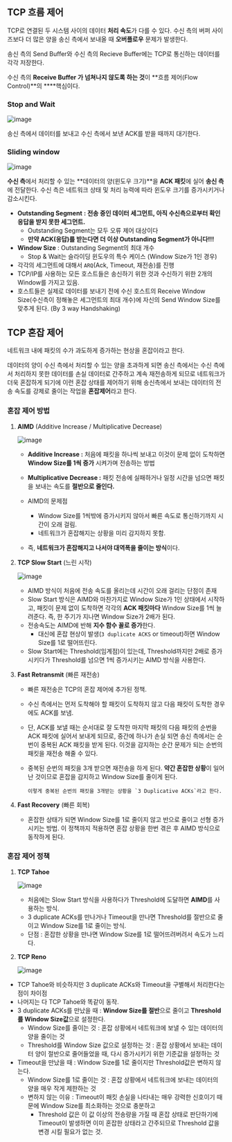 ## TCP 흐름 제어

TCP로 연결된 두 시스템 사이의 데이터 **처리 속도**가 다를 수 있다. 수신 측의 버퍼 사이즈보다 더 많은 양을 송신 측에서 보내올 때 **오버플로우** 문제가 발생한다.

송신 측의 Send Buffer와 수신 측의 Recieve Buffer에는 TCP로 통신하는 데이터를 각각 저장한다.

수신 측의 **Receive Buffer 가 넘쳐나지 않도록 하는 것**이 **흐름 제어(Flow Control)**의 \*\*\*\*핵심이다.

### Stop and Wait

![image](https://github.com/do-sopt-cs-study/CS-Morgan/assets/51692363/51c11046-31e3-408f-b3e5-5cde8268f3c4)

송신 측에서 데이터를 보내고 수신 측에서 보낸 ACK를 받을 때까지 대기한다.

### Sliding window

![image](https://github.com/do-sopt-cs-study/CS-Morgan/assets/51692363/de6403d7-76d5-4e39-9aa7-3211c3fda9be)

**수신 측**에서 처리할 수 있는 **데이터의 양(윈도우 크기)**을 **ACK 패킷**에 실어 **송신 측**에 전달한다. 수신 측은 네트워크 상태 및 처리 능력에 따라 윈도우 크기를 증가시키거나 감소시킨다.

- **Outstanding Segment**
  **: 전송 중인 데이터 세그먼트, 아직 수신측으로부터 확인 응답을 받지 못한 세그먼트.**
  - Outstanding Segment는 모두 오류 제어 대상이다
  - **만약 ACK(응답)를 받는다면 더 이상 Outstanding Segment가 아니다!!!**
- **Window Size**
  : Outstanding Segment의 최대 개수
  - Stop & Wait는 슬라이딩 윈도우의 특수 케이스 (Window Size가 1인 경우)
- 각각의 세그먼트에 대해서 `ARQ`(Ack, Timeout, 재전송)를 진행
- TCP/IP를 사용하는 모든 호스트들은 송신하기 위한 것과 수신하기 위한 2개의 Window를 가지고 있음.
- 호스트들은 실제로 데이터를 보내기 전에 수신 호스트의 Receive Window Size(수신측이 정해놓은 세그먼트의 최대 개수)에 자신의 Send Window Size를 맞추게 된다. (By 3 way Handshaking)

## TCP 혼잡 제어

네트워크 내에 패킷의 수가 과도하게 증가하는 현상을 혼잡이라고 한다.

데이터의 양이 수신 측에서 처리할 수 있는 양을 초과하게 되면 송신 측에서는 수신 측에서 처리하지 못한 데이터를 손실 데이터로 간주하고 계속 재전송하게 되므로 네트워크가 더욱 혼잡하게 되기에 이런 혼잡 상태를 제어하기 위해 송신측에서 보내는 데이터의 전송 속도를 강제로 줄이는 작업을 **혼잡제어**라고 한다.

### 혼잡 제어 방법

1.  **AIMD** (Additive Increase / Multiplicative Decrease)

    ![image](https://github.com/do-sopt-cs-study/CS-Morgan/assets/51692363/f2e099c7-a01d-4916-84c9-79af58652151)

    - **Additive Increase :** 처음에 패킷을 하나씩 보내고 이것이 문제 없이 도착하면 **Window Size를 1씩 증가** 시켜가며 전송하는 방법
    - **Multiplicative Decrease :** 패킷 전송에 실패하거나 일정 시간을 넘으면 패킷을 보내는 속도를 **절반으로 줄인다.**

    - AIMD의 문제점
      - Window Size를 1씩밖에 증가시키지 않아서 빠른 속도로 통신하기까지 시간이 오래 걸림.
      - 네트워크가 혼잡해지는 상황을 미리 감지하지 못함.
    - 즉, **네트워크가 혼잡해지고 나서야 대역폭을 줄이는 방식**이다.

1.  **TCP Slow Start** (느린 시작)

    ![image](https://github.com/do-sopt-cs-study/CS-Morgan/assets/51692363/1fd8f4d3-bcea-4aa8-8a8e-d82e0f001fc0)

    - AIMD 방식이 처음에 전송 속도를 올리는데 시간이 오래 걸리는 단점이 존재
    - Slow Start 방식은 AIMD와 마찬가지로 Window Size가 1인 상태에서 시작하고, 패킷이 문제 없이 도착하면 각각의 **ACK 패킷마다** Window Size를 1씩 늘려준다. 즉, 한 주기가 지나면 Window Size가 2배가 된다.
    - 전송속도는 AIMD에 반해 **지수 함수 꼴로 증가**한다.
      - 대신에 혼잡 현상이 발생(`3 duplicate ACKS` or timeout)하면 Window Size를 1로 떨어뜨린다.
    - Slow Start에는 Threshold(임계점)이 있는데, Threshold까지만 2배로 증가시키다가 Threshold를 넘으면 1씩 증가시키는 AIMD 방식을 사용한다.

1.  **Fast Retransmit** (빠른 재전송)

    - 빠른 재전송은 TCP의 혼잡 제어에 추가된 정책.
    - 수신 측에서는 먼저 도착해야 할 패킷이 도착하지 않고 다음 패킷이 도착한 경우에도 ACK를 보냄.
    - 단, ACK를 보낼 때는 순서대로 잘 도착한 마지막 패킷의 다음 패킷의 순번을 ACK 패킷에 실어서 보내게 되므로, 중간에 하나가 손실 되면 송신 측에서는 순번이 중복된 ACK 패킷을 받게 된다. 이것을 감지하는 순간 문제가 되는 순번의 패킷을 재전송 해줄 수 있다.
    - 중복된 순번의 패킷을 3개 받으면 재전송을 하게 된다. **약간 혼잡한 상황**이 일어난 것이므로 혼잡을 감지하고 Window Size를 줄이게 된다.

          이렇게 중복된 순번의 패킷을 3개받는 상황을 `3 Duplicative ACKs`라고 한다.

1.  **Fast Recovery** (빠른 회복)
    - 혼잡한 상태가 되면 Window Size를 1로 줄이지 않고 반으로 줄이고 선형 증가시키는 방법. 이 정책까지 적용하면 혼잡 상황을 한번 겪은 후 AIMD 방식으로 동작하게 된다.

### 혼잡 제어 정책

1. **TCP Tahoe**

   ![image](https://github.com/do-sopt-cs-study/CS-Morgan/assets/51692363/c54d9bac-f73b-40d8-a839-4acb0d7de00e)

   - 처음에는 Slow Start 방식을 사용하다가 Threshold에 도달하면 **AIMD**를 사용하는 방식.
   - 3 duplicate ACKs를 만나거나 Timeout을 만나면 Threshold를 절반으로 줄이고 Window Size를 1로 줄이는 방식.
   - 단점 : 혼잡한 상황을 만나면 Window Size를 1로 떨어뜨려버려서 속도가 느리다.

1. **TCP Reno**

   ![image](https://github.com/do-sopt-cs-study/CS-Morgan/assets/51692363/826f07ee-2580-4a37-bcce-3dae9bdc64e5)

- TCP Tahoe와 비슷하지만 3 duplicate ACKs와 Timeout을 구별해서 처리한다는 점이 차이점
- 나머지는 다 TCP Tahoe와 똑같이 동작.
- 3 duplicate ACKs를 만났을 때 : **Window Size를 절반**으로 줄이고 **Threshold를 Window Size값**으로 설정한다.
  - Window Size를 줄이는 것 : 혼잡 상황에서 네트워크에 보낼 수 있는 데이터의 양을 줄이는 것
  - Threshold를 Window Size 값으로 설정하는 것 : 혼잡 상황에서 보내는 데이터 양이 절반으로 줄어들었을 때, 다시 증가시키기 위한 기준값을 설정하는 것
- Timeout을 만났을 때 : Window Size를 1로 줄이지만 Threshold값은 변하지 않는다.
  - Window Size를 1로 줄이는 것 : 혼잡 상황에서 네트워크에 보내는 데이터의 양을 매우 작게 제한하는 것
  - 변하지 않는 이유 : Timeout이 패킷 손실을 나타내는 매우 강력한 신호이기 때문에 Window Size를 최소화하는 것으로 충분하고
    - Threshold 값은 이 값 이상의 전송량을 가질 때 혼잡 상태로 판단하기에 Timeout이 발생하면 이미 혼잡한 상태라고 간주되므로 Threshold 값을 변경 시킬 필요가 없는 것.
